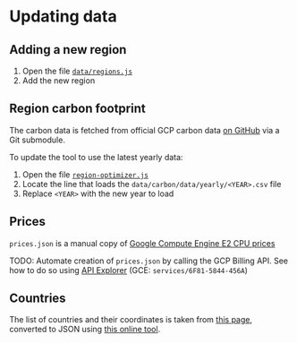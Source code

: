 # Updating data 

## Adding a new region

1. Open the file [`data/regions.js`](data/regions.js)
2. Add the new region

## Region carbon footprint 

The carbon data is fetched from official GCP carbon data [on GitHub](https://github.com/GoogleCloudPlatform/region-carbon-info) via a Git submodule.

To update the tool to use the latest yearly data:

1. Open the file [`region-optimizer.js`](region-optimizer.js)
2. Locate the line that loads the `data/carbon/data/yearly/<YEAR>.csv` file
3. Replace `<YEAR>` with the new year to load

## Prices

`prices.json` is a manual copy of [Google Compute Engine E2 CPU prices](https://cloud.google.com/compute/all-pricing#e2_machine-types) 

TODO: Automate creation of `prices.json` by calling the GCP Billing API. See how to do so using [API Explorer](https://cloud.google.com/billing/docs/reference/rest/v1/services.skus/list?authuser=0&apix_params=%7B%22parent%22%3A%22services%2F6F81-5844-456A%22%7D#try-it) (GCE: `services/6F81-5844-456A`)

## Countries

The list of countries and their coordinates is taken from [this page](https://developers.google.com/public-data/docs/canonical/countries_csv), converted to JSON using [this online tool](https://www.convertcsv.com/csv-to-json.htm).
